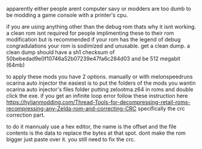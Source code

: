 apparently either people arent computer savy or modders are too dumb to be modding a game console with a printer's cpu.

if you are using anything other than the debug rom thats why it isnt working.
a clean rom isnt required for people implimenting these to their rom modification but is recommended
if your rom has the legend of debug congradulations your rom is sodimized and unusable. get a clean dump.
a clean dump should have a sh1 checksum of 50bebedad9e0f10746a52b07239e47fa6c284d03 and be 512 megabit (64mb)

to apply these mods you have 2 options.
manually or with melonspeedruns ocarina auto injector
the easiest is to put the folders of the mods you wantin ocarina auto injector's files folder putting zelootma.z64 in roms
and double click the exe. if you get an infinite loop error follow these instruction here 
https://hylianmodding.com/Thread-Tools-for-decompressing-retail-roms-recompressing-any-Zelda-rom-and-correcting-CRC
specifically the crc correction part.

to do it mannualy use a hex editor, the name is the offset and the file contents is the data to replace the bytes at that spot.
dont make the rom bigger just paste over it. you still need to fix the crc.
